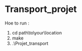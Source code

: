 # Transport_projet

Hoe to run :
1.   cd path\to\your\location
2.   make
3.   .\Projet_transport
   
